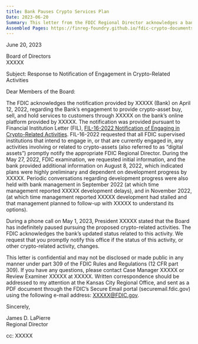 ```yaml
---
title: Bank Pauses Crypto Services Plan
Date: 2023-06-20
Summary: This letter from the FDIC Regional Director acknowledges a bank's notification regarding its planned engagement in crypto-asset buy, sell, and hold services through a third party on the bank's online platform. The notification was provided pursuant to FIL-16-2022, which requires FDIC-supervised institutions to notify the FDIC about crypto-related activities. The FDIC requested information during an examination, and the bank provided details indicating the plans were preliminary and dependent on development progress by a third party. Through subsequent conversations, the FDIC learned that development had stalled. The letter acknowledges the bank's decision to indefinitely pause pursuing the proposed crypto-related activities and requests notification if the status changes. (AI-generated)
Assembled Pages: https://finreg-foundry.github.io/fdic-crypto-documents//assets/assembled_pages/document_42499.pdf
---
```

June 20, 2023

Board of Directors  
XXXXX

Subject: Response to Notification of Engagement in Crypto-Related Activities

Dear Members of the Board:

The FDIC acknowledges the notification provided by XXXXX (Bank) on April 12, 2022, regarding the Bank’s engagement to provide crypto-asset buy, sell, and hold services to customers through XXXXX on the bank’s online platform provided by XXXXX. The notification was provided pursuant to Financial Institution Letter (FIL), [FIL-16-2022 Notification of Engaging in Crypto-Related Activities](https://www.fdic.gov/news/financial-institution-letters/2022/fil16022.html). FIL-16-2022 requested that all FDIC supervised institutions that intend to engage in, or that are currently engaged in, any activities involving or related to crypto-assets (also referred to as “digital assets”) promptly notify the appropriate FDIC Regional Director. During the May 27, 2022, FDIC examination, we requested initial information, and the bank provided additional information on August 8, 2022, which indicated plans were highly preliminary and dependent on development progress by XXXXX. Periodic conversations regarding development progress were also held with bank management in September 2022 (at which time management reported XXXXX development delays), and in November 2022, (at which time management reported XXXXX development had stalled and that management planned to follow-up with XXXXX to understand its options).

During a phone call on May 1, 2023, President XXXXX stated that the Board has indefinitely paused pursuing the proposed crypto-related activities. The FDIC acknowledges the bank’s updated status related to this activity. We request that you promptly notify this office if the status of this activity, or other crypto-related activity, changes.

This letter is confidential and may not be disclosed or made public in any manner under part 309 of the FDIC Rules and Regulations (12 CFR part 309). If you have any questions, please contact Case Manager XXXXX or Review Examiner XXXXX at XXXXX. Written correspondence should be addressed to my attention at the Kansas City Regional Office, and sent as a PDF document through the FDIC’s Secure Email portal (securemail.fdic.gov) using the following e-mail address: XXXXX@FDIC.gov.

Sincerely,

James D. LaPierre  
Regional Director

cc: XXXXX